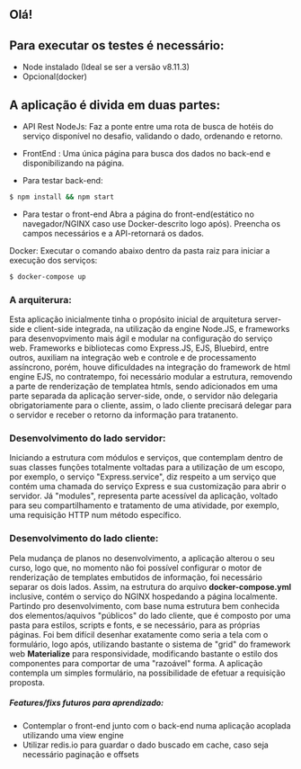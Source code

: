 ## Olá!

## Para executar os testes é necessário:

- Node instalado (Ideal se ser a versão v8.11.3)
- Opcional(docker)

## A aplicação é divida em duas partes:

- API Rest NodeJs:
   Faz a ponte entre uma rota de busca de hotéis do serviço disponível no desafio, validando o dado, ordenando e retorno.

- FrontEnd :
    Uma única página para busca dos dados no back-end e disponibilizando na página.

- Para testar back-end:
```sh
$ npm install && npm start
``` 

- Para testar o front-end
Abra a página do front-end(estático no navegador/NGINX caso use Docker-descrito logo após).
Preencha os campos necessários e a API-retornará os dados.

Docker:
    Executar o comando abaixo dentro da pasta raiz para iniciar a execução dos serviços:
 
 ```sh
 $ docker-compose up
 ```

### A arquiterura:    
Esta aplicação inicialmente tinha o propósito inicial de arquitetura server-side e client-side integrada, na utilização da engine Node.JS, e frameworks para desenvopvimento mais ágil e modular na configuração do serviço web. Frameworks e bibliotecas como Express.JS, EJS, Bluebird, entre outros, auxiliam na integração web e controle e de processamento assíncrono, porém, houve dificuldades na integração do framework de html engine EJS, no contratempo, foi necessário modular a estrutura, removendo a parte de renderização de templatea htmls, sendo adicionados em uma parte separada da aplicação server-side, onde, o servidor não delegaria obrigatoriamente para o cliente, assim, o lado cliente precisará delegar para o servidor e receber o retorno da informação para tratanento.

### Desenvolvimento do lado servidor:
Iniciando a estrutura com módulos e serviços, que contemplam dentro de suas classes funções totalmente voltadas para a utilização de um escopo, por exemplo, o serviço "Express.service", diz respeito a um serviço que contém uma chamada do serviço Express e sua customização para abrir o servidor. Já "modules", representa parte acessível da aplicação, voltado para seu compartilhamento e tratamento de uma atividade, por exemplo, uma requisição HTTP num método específico.

### Desenvolvimento do lado cliente:
Pela mudança de planos no desenvolvimento, a aplicação alterou o seu curso, logo que, no momento não foi possível configurar o motor de renderização de templates embutidos de informação, foi necessário separar os dois lados. Assim, na estrutura do arquivo **docker-compose.yml** inclusive, contém o serviço do NGINX hospedando a página localmente. Partindo pro desenvolvimento, com base numa estrutura bem conhecida dos elementos/aquivos "públicos" do lado cliente, que é composto por uma pasta para estilos, scripts e fonts, e se necessário, para as próprias páginas. Foi bem difícil desenhar exatamente como seria a tela com o formulário, logo após, utilizando bastante o sistema de "grid" do framework web __Materialize__ para responsividade, modificando bastante o estilo dos componentes para comportar de uma "razoável" forma. A aplicação contempla um simples formulário, na possibilidade de efetuar a requisição proposta.

##### Features/fixs futuros para aprendizado:

- Contemplar o front-end junto com o back-end numa aplicação acoplada utilizando uma view engine
- Utilizar redis.io para guardar o dado buscado em cache, caso seja necessário paginação e offsets
   

